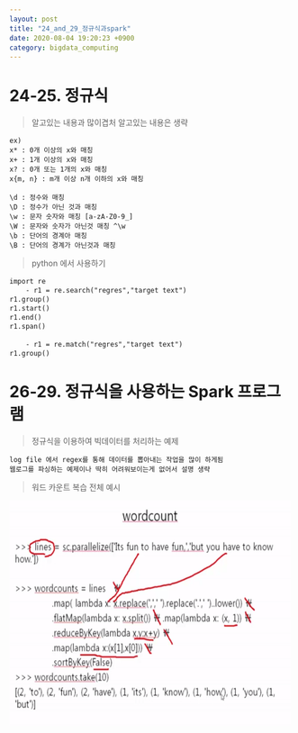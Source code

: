 ```yaml
---
layout: post
title: "24_and_29_정규식과spark"
date: 2020-08-04 19:20:23 +0900
category: bigdata_computing
---
```


# 24-25. 정규식

> 알고있는 내용과 많이겹처 알고있는 내용은 생략

```
ex)
x* : 0개 이상의 x와 매칭
x+ : 1개 이상의 x와 매칭
x? : 0개 또는 1개의 x와 매칭
x{m, n} : m개 이상 n개 이하의 x와 매칭

\d : 정수와 매칭
\D : 정수가 아닌 것과 매칭
\w : 문자 숫자와 매칭 [a-zA-Z0-9_]
\W : 문자와 숫자가 아닌것 매칭 ^\w
\b : 단어의 경계아 매칭
\B : 단어의 경계가 아닌것과 매칭
```

> python 에서 사용하기

```
import re
    - r1 = re.search("regres","target text")
r1.group()
r1.start()
r1.end()
r1.span()

    - r1 = re.match("regres","target text")
r1.group()

```

# 26-29. 정규식을 사용하는 Spark 프로그램

> 정규식을 이용하여 빅데이터를 처리하는 예제 

```
log file 에서 regex를 통해 데이터를 뽑아내는 작업을 많이 하게됨
웹로그를 파싱하는 예제이나 딱히 어려워보이는게 없어서 설명 생략
```
> 워드 카운트 복습 전체 예시 

<img src="/img/빅데이터_컴퓨팅_강의/wordCount.PNG" width="500px" height="400px"></img> <br>











